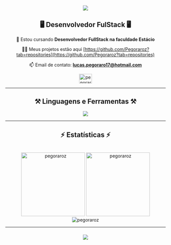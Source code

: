<h1 align="center">
    <img src="https://readme-typing-svg.herokuapp.com/?font=Righteous&size=35&center=true&Center=true&color=B266FF&width=500&height=70&duration=4000&lines=Olá!+👋;+Me+Chamo+Lucas+Pegoraro!;" />
</h1>

<h2 align="center">🖥️ Desenvolvedor FulStack 🖥️</h3>
<!--<img align="right" alt="Codando" width="300" src="https://gifdb.com/images/high/coding-function-repeat-eat-sleep-7zxwkklr847mhchm.gif">-->

<div align=center>
    
🌱 Estou cursando **Desenvolvedor FullStack na faculdade Estácio**
    
👨‍💻 Meus projetos estão aqui [https://github.com/Pegoraroz?tab=repositories](https://github.com/Pegoraroz?tab=repositories)

📫 Email de contato: **lucas.pegoraro17@hotmail.com**

<a href="https://instagram.com/pegoraro._" target="blank"><img align="center" src="https://raw.githubusercontent.com/rahuldkjain/github-profile-readme-generator/master/src/images/icons/Social/instagram.svg" alt="pegoraro._" height="30" width="40" /></a>

</div>
<hr/>

<h2 align="center"> ⚒️ Linguagens e Ferramentas ⚒️ </h3>
<div align=center>
<img align=center src="https://skillicons.dev/icons?i=python,css,html,javascript,cs,github,git,vscode" /><br>
<!--<p align="center"><a href="https://www.python.org" target="_blank" rel="noreferrer"> <img src="https://raw.githubusercontent.com/devicons/devicon/master/icons/python/python-original.svg" alt="python" width="40" height="40"/> </a>  <a href="https://www.w3schools.com/cs/" target="_blank" rel="noreferrer"> <img src="https://raw.githubusercontent.com/devicons/devicon/master/icons/csharp/csharp-original.svg" alt="csharp" width="40" height="40"/> </a> <a href="https://www.w3schools.com/css/" target="_blank" rel="noreferrer"> <img src="https://raw.githubusercontent.com/devicons/devicon/master/icons/css3/css3-original-wordmark.svg" alt="css3" width="40" height="40"/> </a> <a href="https://www.w3.org/html/" target="_blank" rel="noreferrer"> <img src="https://raw.githubusercontent.com/devicons/devicon/master/icons/html5/html5-original-wordmark.svg" alt="html5" width="40" height="40"/> </a> <a href="https://developer.mozilla.org/en-US/docs/Web/JavaScript" target="_blank" rel="noreferrer"> <img src="https://raw.githubusercontent.com/devicons/devicon/master/icons/javascript/javascript-original.svg" alt="javascript" width="40" height="40"/> </a> <a href="https://www.linux.org/" target="_blank" rel="noreferrer"> <img src="https://raw.githubusercontent.com/devicons/devicon/master/icons/linux/linux-original.svg" alt="linux" width="40" height="40"/> </a> <a href="https://www.photoshop.com/en" target="_blank" rel="noreferrer"> <img src="https://raw.githubusercontent.com/devicons/devicon/master/icons/photoshop/photoshop-line.svg" alt="photoshop" width="40" height="40"/> </a></p>-->
</div>
<hr/>
<h2 align="center">⚡ Estatísticas ⚡</h2>
<br>
<div align=center>
    <img widht=390 height=200 src="https://github-readme-stats.vercel.app/api/top-langs?username=pegoraroz&theme=radical&show_icons=true&locale=en&layout=compact" alt="pegoraroz"/>
    <img widht=390 height=200 src="https://github-readme-stats.vercel.app/api?username=pegoraroz&theme=radical&show_icons=true&locale=en" alt="pegoraroz"/>
    <br>
    <img widht=325 src="https://github-readme-streak-stats.herokuapp.com/?user=pegoraroz&theme=radical" alt="pegoraroz" />
</div>

<hr/>

</div>


<h3 align="center">
    <img src="https://readme-typing-svg.herokuapp.com/?font=Righteous&size=25&center=true&vCenter=true&width=500&height=70&duration=4000&color=B266FF&lines=Obrigado+por+visitar!+✌️;+Entre+em+Contato!">
</h3>
